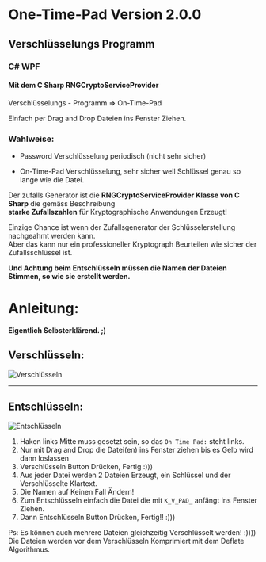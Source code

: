 # One-Time-Pad Version 2.0.0

## Verschlüsselungs Programm

### C# WPF

#### Mit dem C Sharp RNGCryptoServiceProvider

Verschlüsselungs - Programm  => On-Time-Pad


Einfach per Drag and Drop Dateien ins Fenster Ziehen.

### Wahlweise:

- Password Verschlüsselung periodisch (nicht sehr sicher)

- On-Time-Pad Verschlüsselung,  sehr sicher weil Schlüssel genau so lange wie die Datei.


Der zufalls Generator ist die **RNGCryptoServiceProvider Klasse von C Sharp** die gemäss Beschreibung  
**starke Zufallszahlen** für Kryptographische Anwendungen Erzeugt!  

Einzige Chance ist wenn der Zufallsgenerator der Schlüsselerstellung nachgeahmt werden kann.  
Aber das kann nur ein professioneller Kryptograph Beurteilen wie sicher der Zufallsschlüssel ist.  


**Und Achtung beim Entschlüsseln müssen die Namen der Dateien Stimmen, so wie sie erstellt werden.**


# Anleitung: 

**Eigentlich Selbsterklärend. ;)**

## Verschlüsseln:
![Verschlüsseln](https://github.com/sauternic/One-Time-Pad-V2.0.0/blob/master/Verschl%C3%BCsseln.gif)

---

## Entschlüsseln:
![Entschlüsseln](https://github.com/sauternic/One-Time-Pad-V2.0.0/blob/master/Entschl%C3%BCsseln.gif)


1. Haken links Mitte muss gesetzt sein, so das `On Time Pad:` steht links.
2. Nur mit Drag and Drop die Datei(en) ins Fenster ziehen bis es Gelb wird dann loslassen
3. Verschlüsseln Button Drücken, Fertig :)))
4. Aus jeder Datei werden 2 Dateien Erzeugt, ein Schlüssel und der Verschlüsselte Klartext.
5. Die Namen auf Keinen Fall Ändern!
6. Zum Entschlüsseln einfach die Datei die mit  `K_V_PAD_`  anfängt ins Fenster Ziehen.
7. Dann Entschlüsseln Button Drücken, Fertig!! :)))


Ps: Es können auch mehrere Dateien gleichzeitig Verschlüsselt werden! :))))  
    Die Dateien werden vor dem Verschlüsseln Komprimiert mit dem Deflate Algorithmus.
